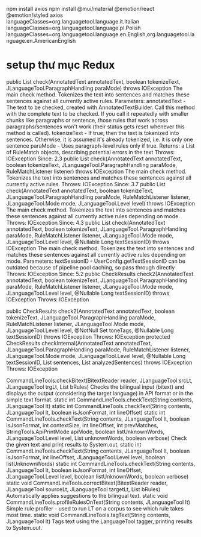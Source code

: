 npm install axios
npm install @mui/material @emotion/react @emotion/styled axios
languageClasses=org.languagetool.language.it.Italian
languageClasses=org.languagetool.language.pl.Polish
languageClasses=org.languagetool.language.en.English,org.languagetool.language.en.AmericanEnglish


# setup thư mục Redux
public List<RuleMatch> check(AnnotatedText annotatedText,
                             boolean tokenizeText,
                             JLanguageTool.ParagraphHandling paraMode)
                      throws IOException
The main check method. Tokenizes the text into sentences and matches these sentences against all currently active rules.
Parameters:
annotatedText - The text to be checked, created with AnnotatedTextBuilder. Call this method with the complete text to be checked. If you call it repeatedly with smaller chunks like paragraphs or sentence, those rules that work across paragraphs/sentences won't work (their status gets reset whenever this method is called).
tokenizeText - If true, then the text is tokenized into sentences. Otherwise, it is assumed it's already tokenized, i.e. it is only one sentence
paraMode - Uses paragraph-level rules only if true.
Returns:
a List of RuleMatch objects, describing potential errors in the text
Throws:
IOException
Since:
2.3
public List<RuleMatch> check(AnnotatedText annotatedText,
                             boolean tokenizeText,
                             JLanguageTool.ParagraphHandling paraMode,
                             RuleMatchListener listener)
                      throws IOException
The main check method. Tokenizes the text into sentences and matches these sentences against all currently active rules.
Throws:
IOException
Since:
3.7
public List<RuleMatch> check(AnnotatedText annotatedText,
                             boolean tokenizeText,
                             JLanguageTool.ParagraphHandling paraMode,
                             RuleMatchListener listener,
                             JLanguageTool.Mode mode,
                             JLanguageTool.Level level)
                      throws IOException
The main check method. Tokenizes the text into sentences and matches these sentences against all currently active rules depending on mode.
Throws:
IOException
Since:
4.3
public List<RuleMatch> check(AnnotatedText annotatedText,
                             boolean tokenizeText,
                             JLanguageTool.ParagraphHandling paraMode,
                             RuleMatchListener listener,
                             JLanguageTool.Mode mode,
                             JLanguageTool.Level level,
                             @Nullable
                             Long textSessionID)
                      throws IOException
The main check method. Tokenizes the text into sentences and matches these sentences against all currently active rules depending on mode.
Parameters:
textSessionID - UserConfig.getTextSessionID can be outdated because of pipeline pool caching, so pass through directly
Throws:
IOException
Since:
5.2
public CheckResults check2(AnnotatedText annotatedText,
                           boolean tokenizeText,
                           JLanguageTool.ParagraphHandling paraMode,
                           RuleMatchListener listener,
                           JLanguageTool.Mode mode,
                           JLanguageTool.Level level,
                           @Nullable
                           Long textSessionID)
                    throws IOException
Throws:
IOException

public CheckResults check2(AnnotatedText annotatedText,
                           boolean tokenizeText,
                           JLanguageTool.ParagraphHandling paraMode,
                           RuleMatchListener listener,
                           JLanguageTool.Mode mode,
                           JLanguageTool.Level level,
                           @NotNull
                           Set<ToneTag> toneTags,
                           @Nullable
                           Long textSessionID)
                    throws IOException
Throws:
IOException
protected CheckResults checkInternal(AnnotatedText annotatedText,
                                     JLanguageTool.ParagraphHandling paraMode,
                                     RuleMatchListener listener,
                                     JLanguageTool.Mode mode,
                                     JLanguageTool.Level level,
                                     @Nullable
                                     Long textSessionID,
                                     List<String> sentences,
                                     List<AnalyzedSentence> analyzedSentences)
                              throws IOException
Throws:
IOException

CommandLineTools.checkBitext(BitextReader reader, JLanguageTool srcLt, JLanguageTool trgLt, List<BitextRule> bRules)
Checks the bilingual input (bitext) and displays the output (considering the target language) in API format or in the simple text format.
static int	CommandLineTools.checkText(String contents, JLanguageTool lt) 
static int	CommandLineTools.checkText(String contents, JLanguageTool lt, boolean isJsonFormat, int lineOffset) 
static int	CommandLineTools.checkText(String contents, JLanguageTool lt, boolean isJsonFormat, int contextSize, int lineOffset, int prevMatches, StringTools.ApiPrintMode apiMode, boolean listUnknownWords, JLanguageTool.Level level, List<String> unknownWords, boolean verbose)
Check the given text and print results to System.out.
static int	CommandLineTools.checkText(String contents, JLanguageTool lt, boolean isJsonFormat, int lineOffset, JLanguageTool.Level level, boolean listUnknownWords) 
static int	CommandLineTools.checkText(String contents, JLanguageTool lt, boolean isJsonFormat, int lineOffset, JLanguageTool.Level level, boolean listUnknownWords, boolean verbose) 
static void	CommandLineTools.correctBitext(BitextReader reader, JLanguageTool sourceLt, JLanguageTool targetLt, List<BitextRule> bRules)
Automatically applies suggestions to the bilingual text.
static void	CommandLineTools.profileRulesOnText(String contents, JLanguageTool lt)
Simple rule profiler - used to run LT on a corpus to see which rule takes most time.
static void	CommandLineTools.tagText(String contents, JLanguageTool lt)
Tags text using the LanguageTool tagger, printing results to System.out.